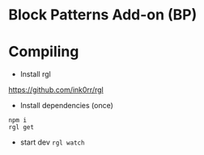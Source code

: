 # Block Patterns Add-on (BP)

# Compiling

- Install rgl

https://github.com/ink0rr/rgl

- Install dependencies (once)

```
npm i
rgl get
```

- start dev
  `rgl watch`
